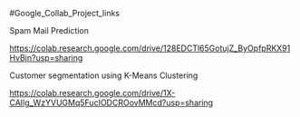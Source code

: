 #Google_Collab_Project_links

Spam Mail Prediction

https://colab.research.google.com/drive/128EDCTl65GotujZ_ByOpfpRKX91HvBjn?usp=sharing



Customer segmentation using K-Means Clustering

https://colab.research.google.com/drive/1X-CAIlg_WzYVUGMq5FucIODCROovMMcd?usp=sharing
